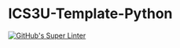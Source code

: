 # ICS3U-Template-Python

[![GitHub's Super Linter](https://github.com/Huzaifa-Khalid-2/ICS3U-Unit3-08-Python/workflows/GitHub's%20Super%20Linter/badge.svg)](https://github.com/Huzaifa-Khalid-2/ICS3U-Unit3-08-Python/actions)
